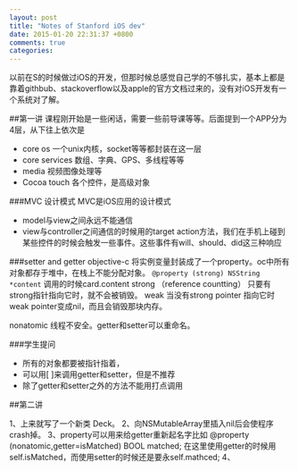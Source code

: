 ```yaml
---
layout: post
title: "Notes of Stanford iOS dev"
date: 2015-01-20 22:31:37 +0800
comments: true
categories: 
---
```


以前在S的时候做过iOS的开发，但那时候总感觉自己学的不够扎实，基本上都是靠着githbub、stackoverflow以及apple的官方文档过来的，没有对iOS开发有一个系统对了解。

##第一讲
课程刚开始是一些闲话，需要一些前导课等等。后面提到一个APP分为4层，从下往上依次是
* core os 一个unix内核，socket等等都封装在这一层
* core services 数组、字典、GPS、多线程等等
* media 视频图像处理等
* Cocoa touch 各个控件，是高级对象

###MVC 设计模式
MVC是iOS应用的设计模式
* model与view之间永远不能通信
* view与controller之间通信的时候用的target action方法，我们在手机上碰到某些控件的时候会触发一些事件。这些事件有will、should、did这三种响应

###setter and getter
objective-c 将实例变量封装成了一个property。oc中所有对象都存于堆中，在栈上不能分配对象。
```@property (strong) NSString *content```
调用的时候card.content
strong （reference countting） 只要有strong指针指向它时，就不会被销毁。
weak 当没有strong pointer 指向它时 weak pointer变成nil，而且会销毁那块内存。

nonatomic 线程不安全。getter和setter可以重命名。

###学生提问
* 所有的对象都要被指针指着，
* 可以用[ ]来调用getter和setter，但是不推荐
* 除了getter和setter之外的方法不能用打点调用

##第二讲

1、上来就写了一个新类 Deck。
2、向NSMutableArray里插入nil后会使程序crash掉。
3、property可以用来给getter重新起名字比如
@property (nonatomic,getter=isMatched) BOOL matched;
在这里使用getter的时候用self.isMatched，而使用setter的时候还是要永self.mathced;
4、


